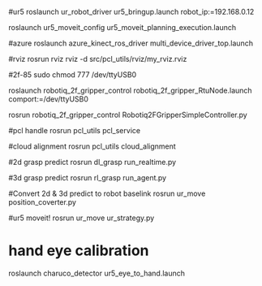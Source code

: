 #ur5
roslaunch ur_robot_driver ur5_bringup.launch robot_ip:=192.168.0.12

roslaunch ur5_moveit_config ur5_moveit_planning_execution.launch

#azure
roslaunch azure_kinect_ros_driver multi_device_driver_top.launch

#rviz
rosrun rviz rviz -d src/pcl_utils/rviz/my_rviz.rviz 

#2f-85
sudo chmod 777 /dev/ttyUSB0

roslaunch robotiq_2f_gripper_control robotiq_2f_gripper_RtuNode.launch comport:=/dev/ttyUSB0

rosrun robotiq_2f_gripper_control Robotiq2FGripperSimpleController.py


#pcl handle
rosrun pcl_utils pcl_service

#cloud alignment
rosrun pcl_utils cloud_alignment

#2d grasp predict
rosrun dl_grasp run_realtime.py

#3d grasp predict
rosrun rl_grasp run_agent.py 

#Convert 2d & 3d predict to robot baselink
rosrun ur_move position_coverter.py

#ur5 moveit! 
rosrun ur_move ur_strategy.py 

# hand eye calibration
roslaunch charuco_detector ur5_eye_to_hand.launch 

